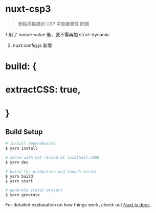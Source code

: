 # nuxt-csp3

> 弱點掃描遇到 CSP 中度嚴重性 問題

1.用了 nonce-value 後，就不需再加 strict-dynamic

2. nuxt.config.js 新增
# build: {
#        extractCSS: true,
# }



## Build Setup

```bash
# install dependencies
$ yarn install

# serve with hot reload at localhost:3000
$ yarn dev

# build for production and launch server
$ yarn build
$ yarn start

# generate static project
$ yarn generate
```

For detailed explanation on how things work, check out [Nuxt.js docs](https://nuxtjs.org).

